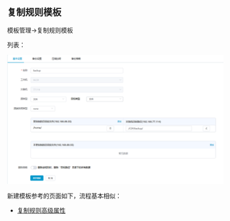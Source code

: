 ## 复制规则模板

模板管理-&gt;复制规则模板

列表：

![](/assets/V7.1.2019011606.png)


新建模板参考的页面如下，流程基本相似：

* [复制规则高级属性](/coopy_cdp/advance_settings.md)

